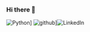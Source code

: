 ### Hi there 👋
![Python](https://img.shields.io/badge/Python-3776AB?style=for-the-badge&logo=Python&logoColor=white)]
![github](https://img.shields.io/badge/GitHub-000000?style=for-the-badge&logo=GitHub&logoColor=white)]![LinkedIn](https://img.shields.io/badge/LinkedIn-0A66C2?style=for-the-badge&logo=linkedin&logoColor=#0A66C2)

<!--
**meti78/meti78** is a ✨ _special_ ✨ repository because its `README.md` (this file) appears on your GitHub profile.

Here are some ideas to get you started:

- 🔭 I’m currently working on ...
- 🌱 I’m currently learning ...
- 👯 I’m looking to collaborate on ...
- 🤔 I’m looking for help with ...
- 💬 Ask me about ...
- 📫 How to reach me: ...
- 😄 Pronouns: ...
- ⚡ Fun fact: ...
-->

